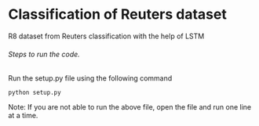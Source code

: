 # Classification of Reuters dataset

R8 dataset from Reuters classification with the help of LSTM

<h6> Steps to run the code. </h6>

Run the setup.py file using the following command

  `python setup.py`

Note: If you are not able to run the above file, open the file and run one line at a time.


